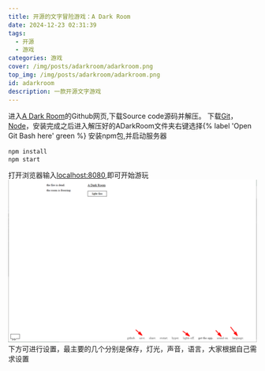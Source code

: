 ```yaml
---
title: 开源的文字冒险游戏：A Dark Room
date: 2024-12-23 02:31:39
tags:
  - 开源
  - 游戏
categories: 游戏
cover: /img/posts/adarkroom/adarkroom.png
top_img: /img/posts/adarkroom/adarkroom.png
id: adarkroom
description: 一款开源文字游戏
---
```

进入[A Dark Room](https://github.com/doublespeakgames/adarkroom/releases)的Github网页,下载Source code源码并解压。
下载[Git](https://git-scm.com/downloads/win)，[Node](https://nodejs.org/zh-cn/download/prebuilt-installer)，安装完成之后进入解压好的ADarkRoom文件夹右键选择{% label 'Open Git Bash here' green %}
安装npm包,并启动服务器
```
npm install
npm start
```
打开浏览器输入[localhost:8080](http://localhost:8080),即可开始游玩
![](/img/posts/adarkroom/shezhi.png)
下方可进行设置，最主要的几个分别是保存，灯光，声音，语言，大家根据自己需求设置
